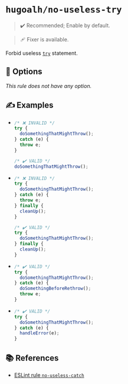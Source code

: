 # `hugoalh/no-useless-try`

> ✔️ Recommended; Enable by default.

> 🩹 Fixer is available.

Forbid useless [`try`][ecmascript-try] statement.

## 🔧 Options

*This rule does not have any option.*

## ✍️ Examples

- ```ts
  /* ❌ INVALID */
  try {
    doSomethingThatMightThrow();
  } catch (e) {
    throw e;
  }

  /* ✔️ VALID */
  doSomethingThatMightThrow();
  ```
- ```ts
  /* ❌ INVALID */
  try {
    doSomethingThatMightThrow();
  } catch (e) {
    throw e;
  } finally {
    cleanUp();
  }

  /* ✔️ VALID */
  try {
    doSomethingThatMightThrow();
  } finally {
    cleanUp();
  }
  ```
- ```ts
  /* ✔️ VALID */
  try {
    doSomethingThatMightThrow();
  } catch (e) {
    doSomethingBeforeRethrow();
    throw e;
  }
  ```
- ```ts
  /* ✔️ VALID */
  try {
    doSomethingThatMightThrow();
  } catch (e) {
    handleError(e);
  }
  ```

## 📚 References

- [ESLint rule `no-useless-catch`](https://eslint.org/docs/latest/rules/no-useless-catch)

[ecmascript-try]: https://developer.mozilla.org/en-US/docs/Web/JavaScript/Reference/Statements/try...catch
